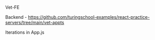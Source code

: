 Vet-FE

Backend - https://github.com/turingschool-examples/react-practice-servers/tree/main/vet-appts

Iterations in App.js
